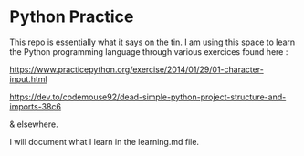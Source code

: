 # Python Practice
This repo is essentially what it says on the tin. I am using this space to learn the Python programming language through various exercices found here :

https://www.practicepython.org/exercise/2014/01/29/01-character-input.html

https://dev.to/codemouse92/dead-simple-python-project-structure-and-imports-38c6

& elsewhere.

I will document what I learn in the learning.md file.